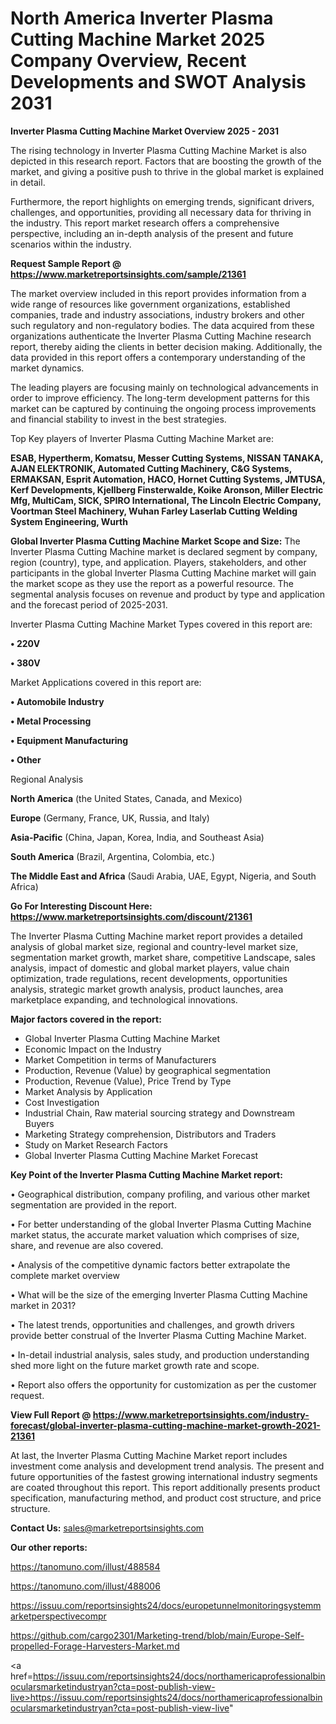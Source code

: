 # North America Inverter Plasma Cutting Machine Market 2025 Company Overview, Recent Developments and SWOT Analysis 2031

<Strong> Inverter Plasma Cutting Machine Market Overview 2025 - 2031</strong>

The rising technology in Inverter Plasma Cutting Machine Market is also depicted in this research report. Factors that are boosting the growth of the market, and giving a positive push to thrive in the global market is explained in detail.

Furthermore, the report highlights on emerging trends, significant drivers, challenges, and opportunities, providing all necessary data for thriving in the industry. This report market research offers a comprehensive perspective, including an in-depth analysis of the present and future scenarios within the industry.

<strong>Request Sample Report @ <a href=https://www.marketreportsinsights.com/sample/21361>https://www.marketreportsinsights.com/sample/21361</a></strong>

The market overview included in this report provides information from a wide range of resources like government organizations, established companies, trade and industry associations, industry brokers and other such regulatory and non-regulatory bodies. The data acquired from these organizations authenticate the Inverter Plasma Cutting Machine research report, thereby aiding the clients in better decision making. Additionally, the data provided in this report offers a contemporary understanding of the market dynamics.

The leading players are focusing mainly on technological advancements in order to improve efficiency. The long-term development patterns for this market can be captured by continuing the ongoing process improvements and financial stability to invest in the best strategies.

Top Key players of Inverter Plasma Cutting Machine Market are:

<strong>ESAB, Hypertherm, Komatsu, Messer Cutting Systems, NISSAN TANAKA, AJAN ELEKTRONIK, Automated Cutting Machinery, C&G Systems, ERMAKSAN, Esprit Automation, HACO, Hornet Cutting Systems, JMTUSA, Kerf Developments, Kjellberg Finsterwalde, Koike Aronson, Miller Electric Mfg, MultiCam, SICK, SPIRO International, The Lincoln Electric Company, Voortman Steel Machinery, Wuhan Farley Laserlab Cutting Welding System Engineering, Wurth</strong>

<strong><b>Global Inverter Plasma Cutting Machine Market Scope and Size:</b></strong>
The Inverter Plasma Cutting Machine market is declared segment by company, region (country), type, and application. Players, stakeholders, and other participants in the global Inverter Plasma Cutting Machine market will gain the market scope as they use the report as a powerful resource. The segmental analysis focuses on revenue and product by type and application and the forecast period of 2025-2031.

Inverter Plasma Cutting Machine Market Types covered in this report are:

<strong>• 220V

• 380V</strong>

Market Applications covered in this report are:

<strong>• Automobile Industry

• Metal Processing

• Equipment Manufacturing

• Other</strong> 

Regional Analysis

<strong>North America</strong> (the United States, Canada, and Mexico)

<strong>Europe</strong> (Germany, France, UK, Russia, and Italy)

<strong>Asia-Pacific</strong> (China, Japan, Korea, India, and Southeast Asia)

<strong>South America</strong> (Brazil, Argentina, Colombia, etc.)

<strong>The Middle East and Africa</strong> (Saudi Arabia, UAE, Egypt, Nigeria, and South Africa)

<strong>Go For Interesting Discount Here: <a href=https://www.marketreportsinsights.com/discount/21361>https://www.marketreportsinsights.com/discount/21361</a></strong>

The Inverter Plasma Cutting Machine market report provides a detailed analysis of global market size, regional and country-level market size, segmentation market growth, market share, competitive Landscape, sales analysis, impact of domestic and global market players, value chain optimization, trade regulations, recent developments, opportunities analysis, strategic market growth analysis, product launches, area marketplace expanding, and technological innovations.

<strong><b>Major factors covered in the report:</b></strong>
<ul>
  <li>Global Inverter Plasma Cutting Machine Market </li>
  <li>Economic Impact on the Industry</li>
  <li>Market Competition in terms of Manufacturers</li>
  <li>Production, Revenue (Value) by geographical segmentation</li>
  <li>Production, Revenue (Value), Price Trend by Type</li>
  <li>Market Analysis by Application</li>
  <li>Cost Investigation</li>
  <li>Industrial Chain, Raw material sourcing strategy and Downstream Buyers</li>
  <li>Marketing Strategy comprehension, Distributors and Traders</li>
  <li>Study on Market Research Factors</li>
  <li>Global Inverter Plasma Cutting Machine Market Forecast</li>
</ul>

<strong><b>Key Point of the Inverter Plasma Cutting Machine Market report:</b></strong>

• Geographical distribution, company profiling, and various other market segmentation are provided in the report.

• For better understanding of the global Inverter Plasma Cutting Machine market status, the accurate market valuation which comprises of size, share, and revenue are also covered.

• Analysis of the competitive dynamic factors better extrapolate the complete market overview

• What will be the size of the emerging Inverter Plasma Cutting Machine market in 2031?

• The latest trends, opportunities and challenges, and growth drivers provide better construal of the Inverter Plasma Cutting Machine Market.

• In-detail industrial analysis, sales study, and production understanding shed more light on the future market growth rate and scope.

• Report also offers the opportunity for customization as per the customer request.

<strong><b>View Full Report @ <a href=https://www.marketreportsinsights.com/industry-forecast/global-inverter-plasma-cutting-machine-market-growth-2021-21361>https://www.marketreportsinsights.com/industry-forecast/global-inverter-plasma-cutting-machine-market-growth-2021-21361</a></b></strong>


At last, the Inverter Plasma Cutting Machine Market report includes investment come analysis and development trend analysis. The present and future opportunities of the fastest growing international industry segments are coated throughout this report. This report additionally presents product specification, manufacturing method, and product cost structure, and price structure.

<strong>Contact Us:</strong>
sales@marketreportsinsights.com

<strong>Our other reports:</strong>

<a href=https://tanomuno.com/illust/488584>https://tanomuno.com/illust/488584</a>

<a href=https://tanomuno.com/illust/488006>https://tanomuno.com/illust/488006</a>

<a href=https://issuu.com/reportsinsights24/docs/europetunnelmonitoringsystemmarketperspectivecompr>https://issuu.com/reportsinsights24/docs/europetunnelmonitoringsystemmarketperspectivecompr</a>

<a href=https://github.com/cargo2301/Marketing-trend/blob/main/Europe-Self-propelled-Forage-Harvesters-Market.md>https://github.com/cargo2301/Marketing-trend/blob/main/Europe-Self-propelled-Forage-Harvesters-Market.md</a>

<a href=https://issuu.com/reportsinsights24/docs/northamericaprofessionalbinocularsmarketindustryan?cta=post-publish-view-live>https://issuu.com/reportsinsights24/docs/northamericaprofessionalbinocularsmarketindustryan?cta=post-publish-view-live</a>"
